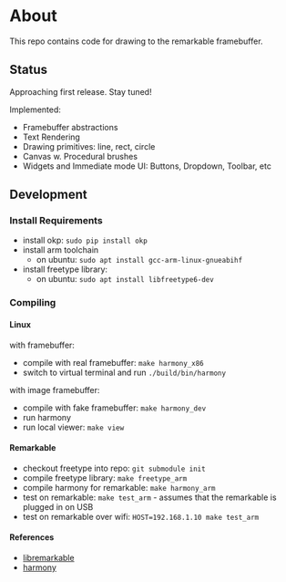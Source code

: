 # About

This repo contains code for drawing to the remarkable framebuffer.

## Status

Approaching first release. Stay tuned!

Implemented:

* Framebuffer abstractions
* Text Rendering
* Drawing primitives: line, rect, circle
* Canvas w. Procedural brushes
* Widgets and Immediate mode UI: Buttons, Dropdown, Toolbar, etc

## Development

### Install Requirements

* install okp: `sudo pip install okp`
* install arm toolchain
  * on ubuntu: `sudo apt install gcc-arm-linux-gnueabihf`
* install freetype library:
  * on ubuntu: `sudo apt install libfreetype6-dev`

### Compiling

#### Linux

with framebuffer:

* compile with real framebuffer: `make harmony_x86`
* switch to virtual terminal and run `./build/bin/harmony`

with image framebuffer:

* compile with fake framebuffer: `make harmony_dev`
* run harmony
* run local viewer: `make view`

#### Remarkable

* checkout freetype into repo: `git submodule init`
* compile freetype library: `make freetype_arm`
* compile harmony for remarkable: `make harmony_arm`
* test on remarkable: `make test_arm` - assumes that the remarkable is plugged in on USB
* test on remarkable over wifi: `HOST=192.168.1.10 make test_arm`


#### References

* [libremarkable](https://github.com/canselcik/libremarkable)
* [harmony](https://github.com/mrdoob/harmony)

